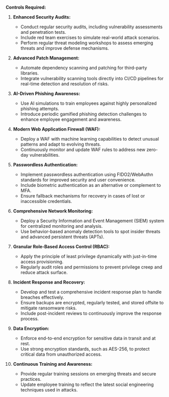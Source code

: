 **Controls Required:**

1. **Enhanced Security Audits:**
   - Conduct regular security audits, including vulnerability assessments and penetration tests.
   - Include red team exercises to simulate real-world attack scenarios.
   - Perform regular threat modeling workshops to assess emerging threats and improve defense mechanisms.

2. **Advanced Patch Management:**
   - Automate dependency scanning and patching for third-party libraries.
   - Integrate vulnerability scanning tools directly into CI/CD pipelines for real-time detection and resolution of risks.

3. **AI-Driven Phishing Awareness:**
   - Use AI simulations to train employees against highly personalized phishing attempts.
   - Introduce periodic gamified phishing detection challenges to enhance employee engagement and awareness.

4. **Modern Web Application Firewall (WAF):**
   - Deploy a WAF with machine learning capabilities to detect unusual patterns and adapt to evolving threats.
   - Continuously monitor and update WAF rules to address new zero-day vulnerabilities.

5. **Passwordless Authentication:**
   - Implement passwordless authentication using FIDO2/WebAuthn standards for improved security and user convenience.
   - Include biometric authentication as an alternative or complement to MFA.
   - Ensure fallback mechanisms for recovery in cases of lost or inaccessible credentials.

6. **Comprehensive Network Monitoring:**
   - Deploy a Security Information and Event Management (SIEM) system for centralized monitoring and analysis.
   - Use behavior-based anomaly detection tools to spot insider threats and advanced persistent threats (APTs).

7. **Granular Role-Based Access Control (RBAC):**
   - Apply the principle of least privilege dynamically with just-in-time access provisioning.
   - Regularly audit roles and permissions to prevent privilege creep and reduce attack surface.

8. **Incident Response and Recovery:**
   - Develop and test a comprehensive incident response plan to handle breaches effectively.
   - Ensure backups are encrypted, regularly tested, and stored offsite to mitigate ransomware risks.
   - Include post-incident reviews to continuously improve the response process.

9. **Data Encryption:**
   - Enforce end-to-end encryption for sensitive data in transit and at rest.
   - Use strong encryption standards, such as AES-256, to protect critical data from unauthorized access.

10. **Continuous Training and Awareness:**
    - Provide regular training sessions on emerging threats and secure practices.
    - Update employee training to reflect the latest social engineering techniques used in attacks.
